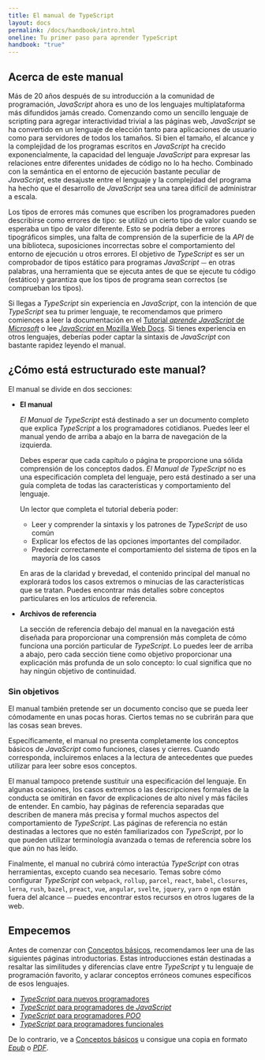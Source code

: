 ```yaml
---
title: El manual de TypeScript
layout: docs
permalink: /docs/handbook/intro.html
oneline: Tu primer paso para aprender TypeScript
handbook: "true"
---
```


## Acerca de este manual

Más de 20 años después de su introducción a la comunidad de programación, *JavaScript* ahora es uno de los lenguajes multiplataforma más difundidos jamás creado. Comenzando como un sencillo lenguaje de scripting para agregar interactividad trivial a las páginas web, *JavaScript* se ha convertido en un lenguaje de elección tanto para aplicaciones de usuario como para servidores de todos los tamaños. Si bien el tamaño, el alcance y la complejidad de los programas escritos en *JavaScript* ha crecido exponencialmente, la capacidad del lenguaje *JavaScript* para expresar las relaciones entre diferentes unidades de código no lo ha hecho. Combinado con la semántica en el entorno de ejecución bastante peculiar de *JavaScript*, este desajuste entre el lenguaje y la complejidad del programa ha hecho que el desarrollo de *JavaScript* sea una tarea difícil de administrar a escala.

Los tipos de errores más comunes que escriben los programadores pueden describirse como errores de tipo: se utilizó un cierto tipo de valor cuando se esperaba un tipo de valor diferente. Esto se podría deber a errores tipográficos simples, una falta de comprensión de la superficie de la *API* de una biblioteca, suposiciones incorrectas sobre el comportamiento del entorno de ejecución u otros errores. El objetivo de *TypeScript* es ser un comprobador de tipos estático para programas *JavaScript* ⏤ en otras palabras, una herramienta que se ejecuta antes de que se ejecute tu código (estático) y garantiza que los tipos de programa sean correctos (se comprueban los tipos).

Si llegas a *TypeScript* sin experiencia en *JavaScript*, con la intención de que *TypeScript* sea tu primer lenguaje, te recomendamos que primero comiences a leer la documentación en el [Tutorial *aprende JavaScript* de *Microsoft*](https://docs.microsoft.com/javascript/) o lee [*JavaScript* en Mozilla Web Docs](https://developer.mozilla.org/es/docs/Web/JavaScript/Guide).
Si tienes experiencia en otros lenguajes, deberías poder captar la sintaxis de *JavaScript* con bastante rapidez leyendo el manual.

## ¿Cómo está estructurado este manual?

El manual se divide en dos secciones:

- **El manual**

  *El Manual de TypeScript* está destinado a ser un documento completo que explica *TypeScript* a los programadores cotidianos. Puedes leer el manual yendo de arriba a abajo en la barra de navegación de la izquierda.

  Debes esperar que cada capítulo o página te proporcione una sólida comprensión de los conceptos dados. *El Manual de TypeScript* no es una especificación completa del lenguaje, pero está destinado a ser una guía completa de todas las características y comportamiento del lenguaje.

  Un lector que completa el tutorial debería poder:

  - Leer y comprender la sintaxis y los patrones de *TypeScript* de uso común
  - Explicar los efectos de las opciones importantes del compilador.
  - Predecir correctamente el comportamiento del sistema de tipos en la mayoría de los casos

  En aras de la claridad y brevedad, el contenido principal del manual no explorará todos los casos extremos o minucias de las características que se tratan. Puedes encontrar más detalles sobre conceptos particulares en los artículos de referencia.

- **Archivos de referencia**

  La sección de referencia debajo del manual en la navegación está diseñada para proporcionar una comprensión más completa de cómo funciona una porción particular de *TypeScript*. Lo puedes leer de arriba a abajo, pero cada sección tiene como objetivo proporcionar una explicación más profunda de un solo concepto: lo cual significa que no hay ningún objetivo de continuidad.

### Sin objetivos

El manual también pretende ser un documento conciso que se pueda leer cómodamente en unas pocas horas. Ciertos temas no se cubrirán para que las cosas sean breves.

Específicamente, el manual no presenta completamente los conceptos básicos de *JavaScript* como funciones, clases y cierres. Cuando corresponda, incluiremos enlaces a la lectura de antecedentes que puedes utilizar para leer sobre esos conceptos.

El manual tampoco pretende sustituir una especificación del lenguaje. En algunas ocasiones, los casos extremos o las descripciones formales de la conducta se omitirán en favor de explicaciones de alto nivel y más fáciles de entender. En cambio, hay páginas de referencia separadas que describen de manera más precisa y formal muchos aspectos del comportamiento de *TypeScript*. Las páginas de referencia no están destinadas a lectores que no estén familiarizados con *TypeScript*, por lo que pueden utilizar terminología avanzada o temas de referencia sobre los que aún no has leído.

Finalmente, el manual no cubrirá cómo interactúa *TypeScript* con otras herramientas, excepto cuando sea necesario. Temas sobre cómo configurar *TypeScript* con `webpack`, `rollup`, `parcel`, `react`, `babel`, `closures`, `lerna`, `rush`, `bazel`, `preact`, `vue`, `angular`, `svelte`, `jquery`, `yarn` o `npm` están fuera del alcance ⏤ puedes encontrar estos recursos en otros lugares de la web.

## Empecemos

Antes de comenzar con [Conceptos básicos](/docs/handbook/2/basic-types.html), recomendamos leer una de las siguientes páginas introductorias. Estas introducciones están destinadas a resaltar las similitudes y diferencias clave entre *TypeScript* y tu lenguaje de programación favorito, y aclarar conceptos erróneos comunes específicos de esos lenguajes.

- [*TypeScript* para nuevos programadores](/docs/handbook/typescript-from-scratch.html)
- [*TypeScript* para programadores de *JavaScript*](/docs/handbook/typescript-in-5-minutes.html)
- [*TypeScript* para programadores *POO*](/docs/handbook/typescript-in-5-minutes-oop.html)
- [*TypeScript* para programadores funcionales](/docs/handbook/typescript-in-5-minutes-func.html)

De lo contrario, ve a [Conceptos básicos](/docs/handbook/2/basic-types.html) u consigue una copia en formato [*Epub*](/assets/typescript-handbook.epub) o [*PDF*](/assets/typescript-handbook.pdf).
